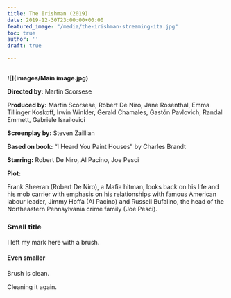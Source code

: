 ```yaml
---
title: The Irishman (2019)
date: 2019-12-30T23:00:00+00:00
featured_image: "/media/the-irishman-streaming-ita.jpg"
toc: true
author: ''
draft: true

---
```

## 

**![](images/Main image.jpg)**

**Directed by:**      Martin Scorsese

**Produced by:**    Martin Scorsese, Robert De Niro, Jane Rosenthal, Emma Tillinger Koskoff, Irwin Winkler, Gerald Chamales, Gastón Pavlovich, Randall Emmett, Gabriele Israilovici

**Screenplay by:** Steven Zaillian

**Based on book:** “I Heard You Paint Houses” by Charles Brandt

**Starring:** Robert De Niro, Al Pacino, Joe Pesci

**Plot:** 

Frank Sheeran (Robert De Niro), a Mafia hitman, looks back on his life and his mob carrier with emphasis on his relationships with famous American labour leader, Jimmy Hoffa (Al Pacino) and Russell Bufalino, the head of the Northeastern Pennsylvania crime family (Joe Pesci).

### Small title

I left my mark here with a brush.

#### Even smaller

Brush is clean.

Cleaning it again.